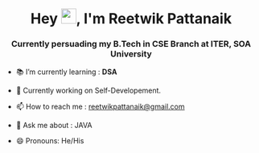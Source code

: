 <h1 align="center">Hey <img src="https://camo.githubusercontent.com/e8e7b06ecf583bc040eb60e44eb5b8e0ecc5421320a92929ce21522dbc34c891/68747470733a2f2f6d656469612e67697068792e636f6d2f6d656469612f6876524a434c467a6361737252346961377a2f67697068792e676966" width="30px">, I'm Reetwik Pattanaik </h1>
<h3 align="center">Currently persuading my B.Tech in CSE Branch at ITER, SOA University</h3>

- 📚 I’m currently learning : **DSA**

- 🔬 Currently working on Self-Developement.

- 📫 How to reach me : reetwikpattanaik@gmail.com

- 💬 Ask me about : JAVA

- 😄 Pronouns: He/His









<!--
**reetwik10/reetwik10** is a ✨ _special_ ✨ repository because its `README.md` (this file) appears on your GitHub profile.

Here are some ideas to get you started:

- 🔭 I’m currently working on ...
- 📫 How to reach me: ...
- ⚡ Fun fact: ...
-->
